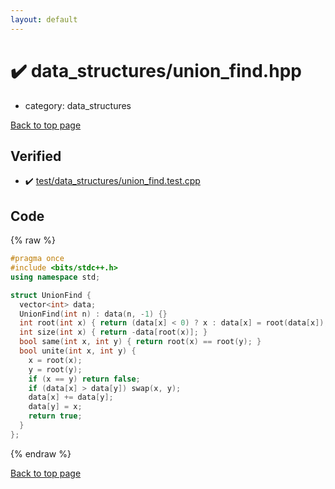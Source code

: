 ```yaml
---
layout: default
---
```


<!-- mathjax config similar to math.stackexchange -->
<script type="text/javascript" async
  src="https://cdnjs.cloudflare.com/ajax/libs/mathjax/2.7.5/MathJax.js?config=TeX-MML-AM_CHTML">
</script>
<script type="text/x-mathjax-config">
  MathJax.Hub.Config({
    TeX: { equationNumbers: { autoNumber: "AMS" }},
    tex2jax: {
      inlineMath: [ ['$','$'] ],
      processEscapes: true
    },
    "HTML-CSS": { matchFontHeight: false },
    displayAlign: "left",
    displayIndent: "2em"
  });
</script>

<script type="text/javascript" src="https://cdnjs.cloudflare.com/ajax/libs/jquery/3.4.1/jquery.min.js"></script>
<script src="https://cdn.jsdelivr.net/npm/jquery-balloon-js@1.1.2/jquery.balloon.min.js" integrity="sha256-ZEYs9VrgAeNuPvs15E39OsyOJaIkXEEt10fzxJ20+2I=" crossorigin="anonymous"></script>
<script type="text/javascript" src="../../assets/js/copy-button.js"></script>
<link rel="stylesheet" href="../../assets/css/copy-button.css" />


# :heavy_check_mark: data_structures/union_find.hpp
* category: data_structures


[Back to top page](../../index.html)



## Verified
* :heavy_check_mark: [test/data_structures/union_find.test.cpp](../../verify/test/data_structures/union_find.test.cpp.html)


## Code
{% raw %}
```cpp
#pragma once
#include <bits/stdc++.h>
using namespace std;

struct UnionFind {
  vector<int> data;
  UnionFind(int n) : data(n, -1) {}
  int root(int x) { return (data[x] < 0) ? x : data[x] = root(data[x]); }
  int size(int x) { return -data[root(x)]; }
  bool same(int x, int y) { return root(x) == root(y); }
  bool unite(int x, int y) {
    x = root(x);
    y = root(y);
    if (x == y) return false;
    if (data[x] > data[y]) swap(x, y);
    data[x] += data[y];
    data[y] = x;
    return true;
  }
};

```
{% endraw %}

[Back to top page](../../index.html)

